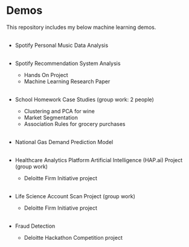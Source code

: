 # Demos
This repository includes my below machine learning demos. <br/> <br/>
* Spotify Personal Music Data Analysis <br/> <br/>

* Spotify Recommendation System Analysis 
  - Hands On Project 
  - Machine Learning Research Paper <br/><br/>
  
* School Homework Case Studies (group work: 2 people) 
  - Clustering and PCA for wine 
  - Market Segmentation
  - Association Rules for grocery purchases <br/> <br/>

* National Gas Demand Prediction Model <br/> <br/>

* Healthcare Analytics Platform Artificial Intelligence (HAP.ai) Project (group work)
  - Deloitte Firm Initiative project <br/><br/>

* Life Science Account Scan Project (group work)
  - Deloitte Firm Initiative project <br/><br/>

* Fraud Detection
  - Deloitte Hackathon Competition project


